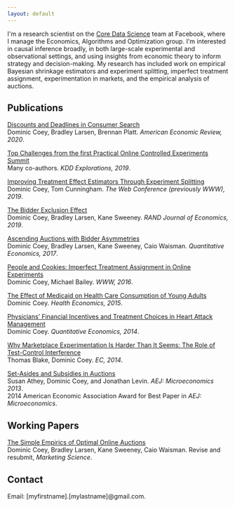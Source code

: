 ```yaml
---
layout: default
---
```


I'm a research scientist on the [Core Data Science](https://research.fb.com/category/data-science/) team at Facebook, where I manage the Economics, Algorithms and Optimization group. I'm interested in causal inference broadly, in both large-scale experimental and observational settings, and using insights from economic theory to inform strategy and decision-making. My research has included work on empirical Bayesian shrinkage estimators and experiment splitting, imperfect treatment assignment, experimentation in markets, and the empirical analysis of auctions.


## Publications
[Discounts and Deadlines in Consumer Search](/assets/papers/deadlines.pdf) <br/>
Dominic Coey, Bradley Larsen, Brennan Platt. _American Economic Review, 2020_.

[Top Challenges from the first Practical Online Controlled Experiments Summit](/assets/papers/challenges.pdf) <br/>
Many co-authors. _KDD Explorations, 2019_.

[Improving Treatment Effect Estimators Through Experiment Splitting](/assets/papers/experiment_splitting.pdf) <br/>
Dominic Coey, Tom Cunningham. _The Web Conference (previously WWW), 2019_.

[The Bidder Exclusion Effect](/assets/papers/bidder_exclusion.pdf) <br/>
Dominic Coey, Bradley Larsen, Kane Sweeney. _RAND Journal of Economics, 2019_. 

[Ascending Auctions with Bidder Asymmetries](/assets/papers/ascending_asymmetries.pdf) <br/>
Dominic Coey, Bradley Larsen, Kane Sweeney, Caio Waisman. _Quantitative Economics, 2017_.

[People and Cookies: Imperfect Treatment Assignment in Online Experiments](/assets/papers/imperfect_treatment_assignment.pdf) <br/>
Dominic Coey, Michael Bailey. _WWW, 2016_.

[The Effect of Medicaid on Health Care Consumption of Young Adults](/assets/papers/medicaid.pdf) <br/>
Dominic Coey. _Health Economics, 2015_.

[Physicians’ Financial Incentives and Treatment Choices in Heart Attack Management](/assets/papers/physician_incentives.pdf) <br/>
Dominic Coey. _Quantitative Economics, 2014_.

[Why Marketplace Experimentation Is Harder Than It Seems: The Role of Test-Control Interference](/assets/papers/marketplace_experiments.pdf) <br/>
Thomas Blake, Dominic Coey. _EC, 2014_.

[Set-Asides and Subsidies in Auctions](/assets/papers/setasides_subsidies.pdf) <br/>
Susan Athey, Dominic Coey, and Jonathan Levin. _AEJ: Microeconomics 2013_. <br/>
2014 American Economic Association Award for Best Paper in _AEJ: Microeconomics_.

## Working Papers

[The Simple Empirics of Optimal Online Auctions](https://web.stanford.edu/~bjlarsen/optimal_online_auctions.pdf) <br/>
Dominic Coey, Bradley Larsen, Kane Sweeney, Caio Waisman. Revise and resubmit, _Marketing Science_.


## Contact
Email: [myfirstname].[mylastname]@gmail.com.
